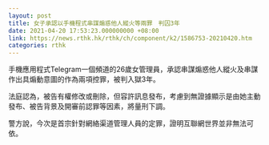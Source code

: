 ```yaml
---
layout: post
title: 女子承認以手機程式串謀煽惑他人縱火等兩罪　判囚3年
date: 2021-04-20 17:53:23.000000000 +08:00
link: https://news.rthk.hk/rthk/ch/component/k2/1586753-20210420.htm
categories: rthk
---
```


手機應用程式Telegram一個頻道的26歲女管理員，承認串謀煽惑他人縱火及串謀作出具煽動意圖的作為兩項控罪，被判入獄3年。

法庭認為，被告有權修改或刪除，但容許訊息發布，考慮到無證據顯示是由她主動發布、被告背景及開審前認罪等因素，將量刑下調。

警方說，今次是首宗針對網絡渠道管理人員的定罪，證明互聯網世界並非無法可依。
